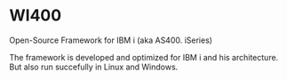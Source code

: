 # WI400
Open-Source Framework for IBM i (aka AS400. iSeries)

The framework is developed and optimized for IBM i and his architecture. But also run succefully in Linux and Windows.

